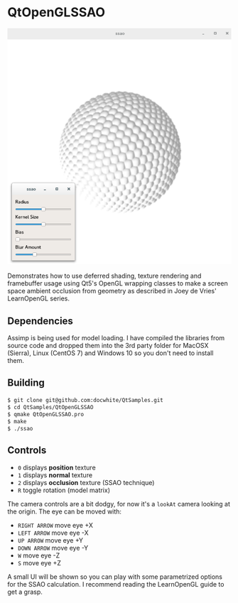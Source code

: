 # QtOpenGLSSAO

![SSAO](ssao.png)

Demonstrates how to use deferred shading, texture rendering and framebuffer
usage using Qt5's OpenGL wrapping classes to make a screen space ambient
occlusion from geometry as described in Joey de Vries' LearnOpenGL series.

## Dependencies
Assimp is being used for model loading. I have compiled the libraries from
source code and dropped them into the 3rd party folder for MacOSX (Sierra),
Linux (CentOS 7) and Windows 10 so you don't need to install them.

## Building
```
$ git clone git@github.com:docwhite/QtSamples.git
$ cd QtSamples/QtOpenGLSSAO
$ qmake QtOpenGLSSAO.pro
$ make
$ ./ssao
```

## Controls
* `0` displays **position** texture
* `1` displays **normal** texture
* `2` displays **occlusion** texture (SSAO technique)
* `R` toggle rotation (model matrix)

The camera controls are a bit dodgy, for now it's a `lookAt` camera looking at
the origin. The eye can be moved with:

* `RIGHT ARROW` move eye +X
* `LEFT ARROW` move eye -X
* `UP ARROW` move eye +Y
* `DOWN ARROW` move eye -Y
* `W` move eye -Z
* `S` move eye +Z

A small UI will be shown so you can play with some parametrized options for the
SSAO calculation. I recommend reading the LearnOpenGL guide to get a grasp.

